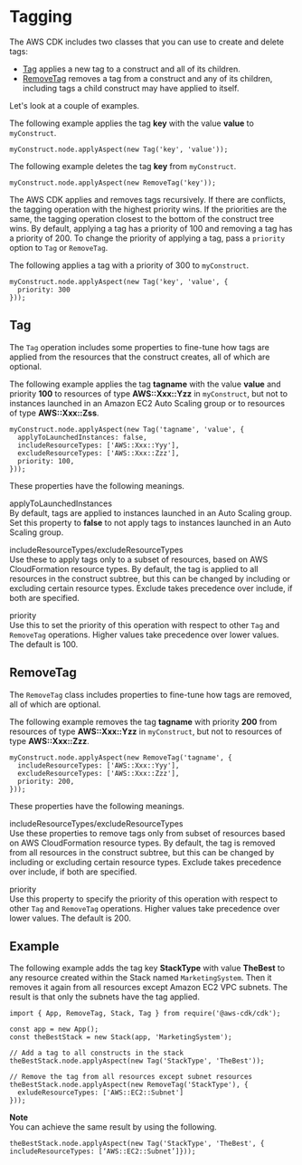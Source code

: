 # Tagging<a name="tagging"></a>

The AWS CDK includes two classes that you can use to create and delete tags:
+  [Tag](https://docs.aws.amazon.com/cdk/api/latest/docs/@aws-cdk_core.Tag.html) applies a new tag to a construct and all of its children\. 
+  [RemoveTag](https://docs.aws.amazon.com/cdk/api/latest/docs/@aws-cdk_core.RemoveTag.html) removes a tag from a construct and any of its children, including tags a child construct may have applied to itself\. 

Let's look at a couple of examples\.

The following example applies the tag **key** with the value **value** to `myConstruct`\.

```
myConstruct.node.applyAspect(new Tag('key', 'value'));
```

The following example deletes the tag **key** from `myConstruct`\.

```
myConstruct.node.applyAspect(new RemoveTag('key'));
```

The AWS CDK applies and removes tags recursively\. If there are conflicts, the tagging operation with the highest priority wins\. If the priorities are the same, the tagging operation closest to the bottom of the construct tree wins\. By default, applying a tag has a priority of 100 and removing a tag has a priority of 200\. To change the priority of applying a tag, pass a `priority` option to `Tag` or `RemoveTag`\. 

The following applies a tag with a priority of 300 to `myConstruct`\.

```
myConstruct.node.applyAspect(new Tag('key', 'value', {
  priority: 300
}));
```

## Tag<a name="tagging_tag"></a>

The `Tag` operation includes some properties to fine\-tune how tags are applied from the resources that the construct creates, all of which are optional\.

The following example applies the tag **tagname** with the value **value** and priority **100** to resources of type **AWS::Xxx::Yzz** in `myConstruct`, but not to instances launched in an Amazon EC2 Auto Scaling group or to resources of type **AWS::Xxx::Zss**\.

```
myConstruct.node.applyAspect(new Tag('tagname', 'value', {
  applyToLaunchedInstances: false,
  includeResourceTypes: ['AWS::Xxx::Yyy'],
  excludeResourceTypes: ['AWS::Xxx::Zzz'],
  priority: 100,
}));
```

These properties have the following meanings\.

applyToLaunchedInstances  
By default, tags are applied to instances launched in an Auto Scaling group\. Set this property to **false** to not apply tags to instances launched in an Auto Scaling group\.

includeResourceTypes/excludeResourceTypes  
Use these to apply tags only to a subset of resources, based on AWS CloudFormation resource types\. By default, the tag is applied to all resources in the construct subtree, but this can be changed by including or excluding certain resource types\. Exclude takes precedence over include, if both are specified\.

priority  
Use this to set the priority of this operation with respect to other `Tag` and `RemoveTag` operations\. Higher values take precedence over lower values\. The default is 100\.

## RemoveTag<a name="tagging_removetag"></a>

The `RemoveTag` class includes properties to fine\-tune how tags are removed, all of which are optional\.

The following example removes the tag **tagname** with priority **200** from resources of type **AWS::Xxx::Yzz** in `myConstruct`, but not to resources of type **AWS::Xxx::Zzz**\.

```
myConstruct.node.applyAspect(new RemoveTag('tagname', {
  includeResourceTypes: ['AWS::Xxx::Yyy'],
  excludeResourceTypes: ['AWS::Xxx::Zzz'],
  priority: 200,
}));
```

These properties have the following meanings\.

includeResourceTypes/excludeResourceTypes  
Use these properties to remove tags only from subset of resources based on AWS CloudFormation resource types\. By default, the tag is removed from all resources in the construct subtree, but this can be changed by including or excluding certain resource types\. Exclude takes precedence over include, if both are specified\.

priority  
Use this property to specify the priority of this operation with respect to other `Tag` and `RemoveTag` operations\. Higher values take precedence over lower values\. The default is 200\.

## Example<a name="tagging_example"></a>

The following example adds the tag key **StackType** with value **TheBest** to any resource created within the Stack named `MarketingSystem`\. Then it removes it again from all resources except Amazon EC2 VPC subnets\. The result is that only the subnets have the tag applied\.

```
import { App, RemoveTag, Stack, Tag } from require('@aws-cdk/cdk');

const app = new App();
const theBestStack = new Stack(app, 'MarketingSystem');

// Add a tag to all constructs in the stack
theBestStack.node.applyAspect(new Tag('StackType', 'TheBest'));

// Remove the tag from all resources except subnet resources
theBestStack.node.applyAspect(new RemoveTag('StackType'), {
  exludeResourceTypes: ['AWS::EC2::Subnet']
}));
```

**Note**  
You can achieve the same result by using the following\.  

```
theBestStack.node.applyAspect(new Tag('StackType', 'TheBest', { includeResourceTypes: [‘AWS::EC2::Subnet’]})); 
```
